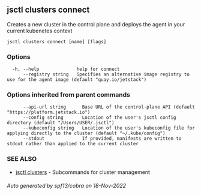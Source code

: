 ## jsctl clusters connect

Creates a new cluster in the control plane and deploys the agent in your current kubenetes context

```
jsctl clusters connect [name] [flags]
```

### Options

```
  -h, --help              help for connect
      --registry string   Specifies an alternative image registry to use for the agent image (default "quay.io/jetstack")
```

### Options inherited from parent commands

```
      --api-url string      Base URL of the control-plane API (default "https://platform.jetstack.io")
      --config string       Location of the user's jsctl config directory (default "/Users/USER/.jsctl")
      --kubeconfig string   Location of the user's kubeconfig file for applying directly to the cluster (default "~/.kube/config")
      --stdout              If provided, manifests are written to stdout rather than applied to the current cluster
```

### SEE ALSO

* [jsctl clusters](jsctl_clusters.md)	 - Subcommands for cluster management

###### Auto generated by spf13/cobra on 18-Nov-2022
